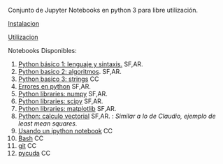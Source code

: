 Conjunto de Jupyter Notebooks en python 3 para libre utilización.

[Instalacion](https://github.com/usantamaria/ipynb_para_docencia/wiki/Instalacion)

[Utilizacion](https://github.com/usantamaria/ipynb_para_docencia/wiki/Utilizacion)

Notebooks Disponibles:

1. [Python básico 1: lenguaje y sintaxis.]() SF,AR.
2. [Python basico 2: algoritmos](). SF,AR.
3. [Python basico 3: strings]() CC
4. [Errores en python](03_errores/errores.ipynb) SF,AR.
5. [Python libraries: numpy](02_numpy/numpy.ipynb) SF,AR.
6. [Python libraries: scipy]() SF,AR.
7. [Python libraries: matplotlib]() SF,AR.
8. [Python: calculo vectorial]() SF,AR. : *Similar a lo de Claudio, ejemplo de least mean squares.*
9. [Usando un ipython notebook]() CC
10. [Bash]() CC
11. [git]() CC
12. [pycuda]() CC
